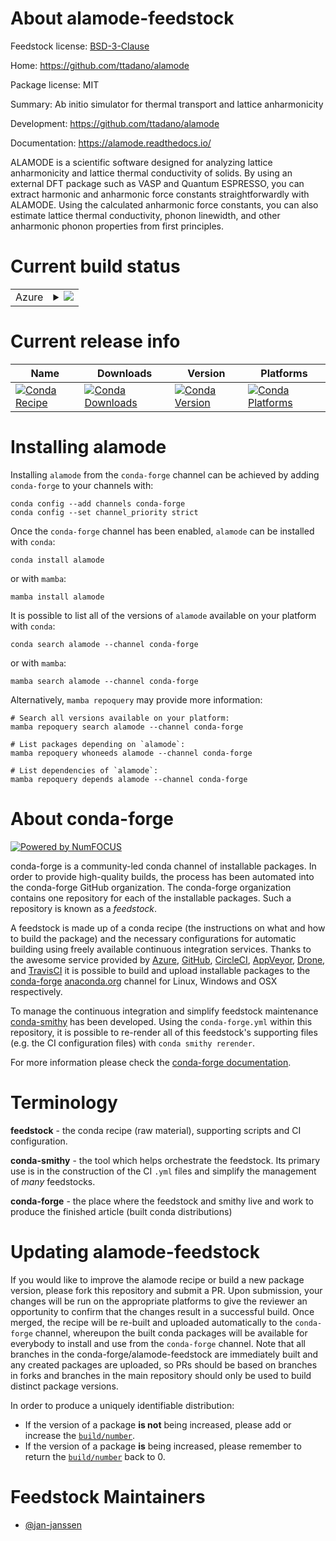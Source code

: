 About alamode-feedstock
=======================

Feedstock license: [BSD-3-Clause](https://github.com/conda-forge/alamode-feedstock/blob/main/LICENSE.txt)

Home: https://github.com/ttadano/alamode

Package license: MIT

Summary: Ab initio simulator for thermal transport and lattice anharmonicity

Development: https://github.com/ttadano/alamode

Documentation: https://alamode.readthedocs.io/

ALAMODE is a scientific software designed for analyzing lattice
anharmonicity and lattice thermal conductivity of solids. By
using an external DFT package such as VASP and Quantum ESPRESSO, you
can extract harmonic and anharmonic force constants straightforwardly
with ALAMODE. Using the calculated anharmonic force constants, you can
also estimate lattice thermal conductivity, phonon linewidth, and
other anharmonic phonon properties from first principles.


Current build status
====================


<table>
    
  <tr>
    <td>Azure</td>
    <td>
      <details>
        <summary>
          <a href="https://dev.azure.com/conda-forge/feedstock-builds/_build/latest?definitionId=13391&branchName=main">
            <img src="https://dev.azure.com/conda-forge/feedstock-builds/_apis/build/status/alamode-feedstock?branchName=main">
          </a>
        </summary>
        <table>
          <thead><tr><th>Variant</th><th>Status</th></tr></thead>
          <tbody><tr>
              <td>linux_64_numpy1.22python3.8.____cpython</td>
              <td>
                <a href="https://dev.azure.com/conda-forge/feedstock-builds/_build/latest?definitionId=13391&branchName=main">
                  <img src="https://dev.azure.com/conda-forge/feedstock-builds/_apis/build/status/alamode-feedstock?branchName=main&jobName=linux&configuration=linux%20linux_64_numpy1.22python3.8.____cpython" alt="variant">
                </a>
              </td>
            </tr><tr>
              <td>linux_64_numpy2.0python3.10.____cpython</td>
              <td>
                <a href="https://dev.azure.com/conda-forge/feedstock-builds/_build/latest?definitionId=13391&branchName=main">
                  <img src="https://dev.azure.com/conda-forge/feedstock-builds/_apis/build/status/alamode-feedstock?branchName=main&jobName=linux&configuration=linux%20linux_64_numpy2.0python3.10.____cpython" alt="variant">
                </a>
              </td>
            </tr><tr>
              <td>linux_64_numpy2.0python3.11.____cpython</td>
              <td>
                <a href="https://dev.azure.com/conda-forge/feedstock-builds/_build/latest?definitionId=13391&branchName=main">
                  <img src="https://dev.azure.com/conda-forge/feedstock-builds/_apis/build/status/alamode-feedstock?branchName=main&jobName=linux&configuration=linux%20linux_64_numpy2.0python3.11.____cpython" alt="variant">
                </a>
              </td>
            </tr><tr>
              <td>linux_64_numpy2.0python3.12.____cpython</td>
              <td>
                <a href="https://dev.azure.com/conda-forge/feedstock-builds/_build/latest?definitionId=13391&branchName=main">
                  <img src="https://dev.azure.com/conda-forge/feedstock-builds/_apis/build/status/alamode-feedstock?branchName=main&jobName=linux&configuration=linux%20linux_64_numpy2.0python3.12.____cpython" alt="variant">
                </a>
              </td>
            </tr><tr>
              <td>linux_64_numpy2.0python3.9.____cpython</td>
              <td>
                <a href="https://dev.azure.com/conda-forge/feedstock-builds/_build/latest?definitionId=13391&branchName=main">
                  <img src="https://dev.azure.com/conda-forge/feedstock-builds/_apis/build/status/alamode-feedstock?branchName=main&jobName=linux&configuration=linux%20linux_64_numpy2.0python3.9.____cpython" alt="variant">
                </a>
              </td>
            </tr><tr>
              <td>osx_64_numpy1.22python3.8.____cpython</td>
              <td>
                <a href="https://dev.azure.com/conda-forge/feedstock-builds/_build/latest?definitionId=13391&branchName=main">
                  <img src="https://dev.azure.com/conda-forge/feedstock-builds/_apis/build/status/alamode-feedstock?branchName=main&jobName=osx&configuration=osx%20osx_64_numpy1.22python3.8.____cpython" alt="variant">
                </a>
              </td>
            </tr><tr>
              <td>osx_64_numpy2.0python3.10.____cpython</td>
              <td>
                <a href="https://dev.azure.com/conda-forge/feedstock-builds/_build/latest?definitionId=13391&branchName=main">
                  <img src="https://dev.azure.com/conda-forge/feedstock-builds/_apis/build/status/alamode-feedstock?branchName=main&jobName=osx&configuration=osx%20osx_64_numpy2.0python3.10.____cpython" alt="variant">
                </a>
              </td>
            </tr><tr>
              <td>osx_64_numpy2.0python3.11.____cpython</td>
              <td>
                <a href="https://dev.azure.com/conda-forge/feedstock-builds/_build/latest?definitionId=13391&branchName=main">
                  <img src="https://dev.azure.com/conda-forge/feedstock-builds/_apis/build/status/alamode-feedstock?branchName=main&jobName=osx&configuration=osx%20osx_64_numpy2.0python3.11.____cpython" alt="variant">
                </a>
              </td>
            </tr><tr>
              <td>osx_64_numpy2.0python3.12.____cpython</td>
              <td>
                <a href="https://dev.azure.com/conda-forge/feedstock-builds/_build/latest?definitionId=13391&branchName=main">
                  <img src="https://dev.azure.com/conda-forge/feedstock-builds/_apis/build/status/alamode-feedstock?branchName=main&jobName=osx&configuration=osx%20osx_64_numpy2.0python3.12.____cpython" alt="variant">
                </a>
              </td>
            </tr><tr>
              <td>osx_64_numpy2.0python3.9.____cpython</td>
              <td>
                <a href="https://dev.azure.com/conda-forge/feedstock-builds/_build/latest?definitionId=13391&branchName=main">
                  <img src="https://dev.azure.com/conda-forge/feedstock-builds/_apis/build/status/alamode-feedstock?branchName=main&jobName=osx&configuration=osx%20osx_64_numpy2.0python3.9.____cpython" alt="variant">
                </a>
              </td>
            </tr>
          </tbody>
        </table>
      </details>
    </td>
  </tr>
</table>

Current release info
====================

| Name | Downloads | Version | Platforms |
| --- | --- | --- | --- |
| [![Conda Recipe](https://img.shields.io/badge/recipe-alamode-green.svg)](https://anaconda.org/conda-forge/alamode) | [![Conda Downloads](https://img.shields.io/conda/dn/conda-forge/alamode.svg)](https://anaconda.org/conda-forge/alamode) | [![Conda Version](https://img.shields.io/conda/vn/conda-forge/alamode.svg)](https://anaconda.org/conda-forge/alamode) | [![Conda Platforms](https://img.shields.io/conda/pn/conda-forge/alamode.svg)](https://anaconda.org/conda-forge/alamode) |

Installing alamode
==================

Installing `alamode` from the `conda-forge` channel can be achieved by adding `conda-forge` to your channels with:

```
conda config --add channels conda-forge
conda config --set channel_priority strict
```

Once the `conda-forge` channel has been enabled, `alamode` can be installed with `conda`:

```
conda install alamode
```

or with `mamba`:

```
mamba install alamode
```

It is possible to list all of the versions of `alamode` available on your platform with `conda`:

```
conda search alamode --channel conda-forge
```

or with `mamba`:

```
mamba search alamode --channel conda-forge
```

Alternatively, `mamba repoquery` may provide more information:

```
# Search all versions available on your platform:
mamba repoquery search alamode --channel conda-forge

# List packages depending on `alamode`:
mamba repoquery whoneeds alamode --channel conda-forge

# List dependencies of `alamode`:
mamba repoquery depends alamode --channel conda-forge
```


About conda-forge
=================

[![Powered by
NumFOCUS](https://img.shields.io/badge/powered%20by-NumFOCUS-orange.svg?style=flat&colorA=E1523D&colorB=007D8A)](https://numfocus.org)

conda-forge is a community-led conda channel of installable packages.
In order to provide high-quality builds, the process has been automated into the
conda-forge GitHub organization. The conda-forge organization contains one repository
for each of the installable packages. Such a repository is known as a *feedstock*.

A feedstock is made up of a conda recipe (the instructions on what and how to build
the package) and the necessary configurations for automatic building using freely
available continuous integration services. Thanks to the awesome service provided by
[Azure](https://azure.microsoft.com/en-us/services/devops/), [GitHub](https://github.com/),
[CircleCI](https://circleci.com/), [AppVeyor](https://www.appveyor.com/),
[Drone](https://cloud.drone.io/welcome), and [TravisCI](https://travis-ci.com/)
it is possible to build and upload installable packages to the
[conda-forge](https://anaconda.org/conda-forge) [anaconda.org](https://anaconda.org/)
channel for Linux, Windows and OSX respectively.

To manage the continuous integration and simplify feedstock maintenance
[conda-smithy](https://github.com/conda-forge/conda-smithy) has been developed.
Using the ``conda-forge.yml`` within this repository, it is possible to re-render all of
this feedstock's supporting files (e.g. the CI configuration files) with ``conda smithy rerender``.

For more information please check the [conda-forge documentation](https://conda-forge.org/docs/).

Terminology
===========

**feedstock** - the conda recipe (raw material), supporting scripts and CI configuration.

**conda-smithy** - the tool which helps orchestrate the feedstock.
                   Its primary use is in the construction of the CI ``.yml`` files
                   and simplify the management of *many* feedstocks.

**conda-forge** - the place where the feedstock and smithy live and work to
                  produce the finished article (built conda distributions)


Updating alamode-feedstock
==========================

If you would like to improve the alamode recipe or build a new
package version, please fork this repository and submit a PR. Upon submission,
your changes will be run on the appropriate platforms to give the reviewer an
opportunity to confirm that the changes result in a successful build. Once
merged, the recipe will be re-built and uploaded automatically to the
`conda-forge` channel, whereupon the built conda packages will be available for
everybody to install and use from the `conda-forge` channel.
Note that all branches in the conda-forge/alamode-feedstock are
immediately built and any created packages are uploaded, so PRs should be based
on branches in forks and branches in the main repository should only be used to
build distinct package versions.

In order to produce a uniquely identifiable distribution:
 * If the version of a package **is not** being increased, please add or increase
   the [``build/number``](https://docs.conda.io/projects/conda-build/en/latest/resources/define-metadata.html#build-number-and-string).
 * If the version of a package **is** being increased, please remember to return
   the [``build/number``](https://docs.conda.io/projects/conda-build/en/latest/resources/define-metadata.html#build-number-and-string)
   back to 0.

Feedstock Maintainers
=====================

* [@jan-janssen](https://github.com/jan-janssen/)

